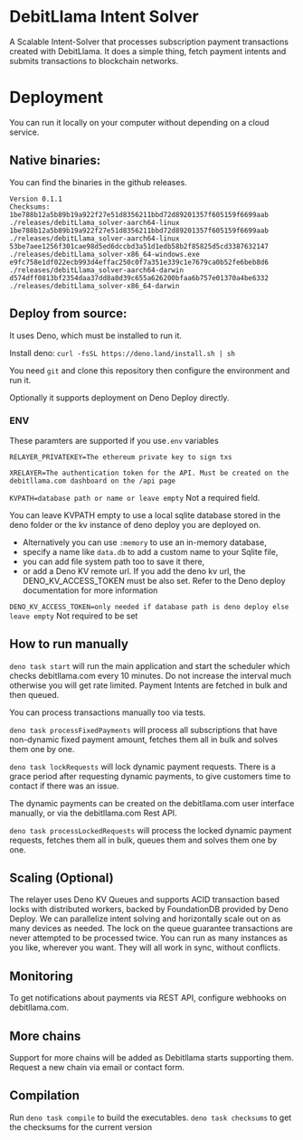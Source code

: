# DebitLlama Intent Solver

A Scalable Intent-Solver that processes subscription payment transactions created with DebitLlama.
It does a simple thing, fetch payment intents and submits transactions to blockchain networks.

# Deployment

You can run it locally on your computer without depending on a cloud
service.

## Native binaries:
You can find the binaries in the github releases.
```
Version 0.1.1
Checksums:
1be788b12a5b89b19a922f27e51d8356211bbd72d89201357f605159f6699aab  ./releases/debitLlama_solver-aarch64-linux
1be788b12a5b89b19a922f27e51d8356211bbd72d89201357f605159f6699aab  ./releases/debitLlama_solver-aarch64-linux
53be7aee1256f301cae98d5ed6dccbd3a51d1edb58b2f85825d5cd3387632147  ./releases/debitLlama_solver-x86_64-windows.exe
e9fc758e1df022ecb993d4effac250c0f7a351e339c1e7679ca0b52fe6beb8d6  ./releases/debitLlama_solver-aarch64-darwin
d574dff0813bf2354daa37dd8a8d39c655a626200bfaa6b757e01370a4be6332  ./releases/debitLlama_solver-x86_64-darwin
```
## Deploy from source:
It uses Deno, which must be installed to run it.

Install deno: `curl -fsSL https://deno.land/install.sh | sh`

You need `git` and clone this repository then configure the environment and run it.

Optionally it supports deployment on Deno Deploy directly.

### ENV

These paramters are supported if you use`.env` variables

`RELAYER_PRIVATEKEY=The ethereum private key to sign txs`

`XRELAYER=The authentication token for the API. Must be created on the debitllama.com dashboard on the /api page`

`KVPATH=database path or name or leave empty` Not a required field. 

You can leave KVPATH empty to use a local sqlite database stored in the deno folder or the kv instance of deno deploy you are deployed on. 

* Alternatively you can use `:memory` to use an in-memory database,
* specify a name like `data.db` to add a custom name to your Sqlite file,
* you can add file system path too to save it there, 
* or add a Deno KV remote url. If you add the deno kv url, the DENO_KV_ACCESS_TOKEN must be also set. Refer to the Deno deploy documentation for more information

`DENO_KV_ACCESS_TOKEN=only needed if database path is deno deploy else leave empty` Not required to be set

## How to run manually

`deno task start` will run the main application and start the scheduler which checks debitllama.com every 10 minutes. 
Do not increase the interval much otherwise you will get rate limited. Payment Intents are fetched in bulk and then queued.

You can process transactions manually too via tests.

`deno task processFixedPayments` will process all subscriptions that have non-dynamic fixed payment amount, fetches them all in bulk and solves them one by one.

`deno task lockRequests` will lock dynamic payment requests. There is a grace period after requesting dynamic payments, to give customers time to contact if there was an issue. 

The dynamic payments can be created on the debitllama.com user interface manually, or via the debitllama.com Rest API.

`deno task processLockedRequests` will process the locked dynamic payment requests, fetches them all in bulk, queues them and solves them one by one.

## Scaling (Optional)

The relayer uses Deno KV Queues and supports ACID transaction based locks with distributed workers, backed by FoundationDB provided by Deno Deploy.
We can parallelize intent solving and horizontally scale out on as many devices as needed. The lock on the queue guarantee transactions are never attempted to be processed twice.
You can run as many instances as you like, wherever you want. They will all work in sync, without conflicts.

## Monitoring
To get notifications about payments via REST API, configure webhooks on debitllama.com.


## More chains
Support for more chains will be added as Debitllama starts supporting them. Request a new chain via email or contact form.

## Compilation

Run `deno task compile` to build the executables.
`deno task checksums` to get the checksums for the current version